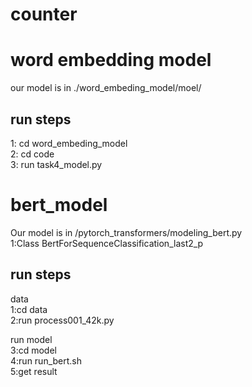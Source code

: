 # counter

# word embedding model  
our model is in ./word_embeding_model/moel/  
## run steps
1: cd word_embeding_model  
2: cd code  
3: run task4_model.py  








# bert_model
Our model is in /pytorch_transformers/modeling_bert.py  
1:Class BertForSequenceClassification_last2_p  

 
## run steps  
data   
1:cd data  
2:run process001_42k.py  

run model  
3:cd model  
4:run run_bert.sh  
5:get result  
